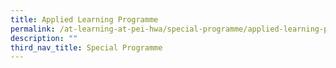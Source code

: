 ```yaml
---
title: Applied Learning Programme
permalink: /at-learning-at-pei-hwa/special-programme/applied-learning-programme/
description: ""
third_nav_title: Special Programme
---
```

